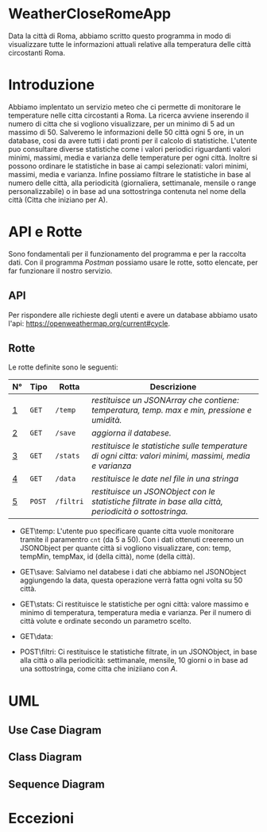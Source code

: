 # WeatherCloseRomeApp
Data la città di Roma, abbiamo scritto questo programma in modo di visualizzare tutte le informazioni attuali relative alla temperatura delle città circostanti Roma.

# Introduzione
Abbiamo implentato un servizio meteo che ci permette di monitorare le temperature nelle citta circostanti a Roma. La ricerca avviene inserendo il numero di citta che si vogliono visualizzare, per un minimo di 5 ad un massimo di 50. Salveremo le informazioni delle 50 città ogni 5 ore, in un database, cosi da avere tutti i dati pronti per il calcolo di statistiche. L'utente puo consultare diverse statistiche come i valori periodici riguardanti valori minimi, massimi, media e varianza delle temperature per ogni città.
Inoltre si possono ordinare le statistiche in base ai campi selezionati: valori minimi, massimi, media e varianza. Infine possiamo filtrare le statistiche in base al numero delle città, alla periodicità (giornaliera, settimanale, mensile o range personalizzabile) o in base ad una sottostringa contenuta nel nome della città (Citta che iniziano per A).

# API e Rotte
Sono fondamentali per il funzionamento del programma e per la raccolta dati. Con il programma *Postman* possiamo usare le rotte, sotto elencate, per far funzionare il nostro servizio.
## API
Per rispondere alle richieste degli utenti e avere un database abbiamo usato l'api: https://openweathermap.org/current#cycle.
## Rotte
Le rotte definite sono le seguenti:

N° | Tipo | Rotta | Descrizione
----- | ------------ | -------------------- | ----------------------
[1](#1) | ` GET ` | `/temp` | *restituisce un JSONArray che contiene: temperatura,  temp. max e min, pressione e umidità.*
[2](#2) | ` GET ` | `/save` | *aggiorna il databese.*
[3](#3) | ` GET ` | `/stats` | *restituisce le statistiche sulle temperature di ogni citta: valori minimi, massimi, media e varianza*
[4](#4) | ` GET ` | `/data` | *restituisce le date nel file in una stringa*
[5](#5) | ` POST ` | `/filtri` | *restituisce un JSONObject con le statistiche filtrate in base alla città, periodicità o sottostringa.*

* GET\temp:
L'utente puo specificare quante citta vuole monitorare tramite il paramentro `cnt` (da 5 a 50).
Con i dati ottenuti creeremo un JSONObject per quante città si vogliono visualizzare, con: temp, tempMin, tempMax, id (della città), nome (della città).

* GET\save:
Salviamo nel databese i dati che abbiamo nel JSONObject aggiungendo la data, questa operazione verrà fatta ogni volta su 50 città.

* GET\stats:
Ci restituisce le statistiche per ogni città: valore massimo e minimo di temperatura, temperatura media e varianza. Per il numero di città volute e ordinate secondo un parametro scelto.


* GET\data:


* POST\filtri:
Ci restituisce le statistiche filtrate, in un JSONObject, in base alla città o alla periodicità: settimanale, mensile, 10 giorni o in base ad una sottostringa, come citta che iniziiano con *A*.

# UML
## Use Case Diagram
## Class Diagram
## Sequence Diagram

# Eccezioni



